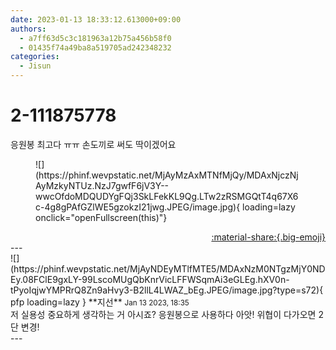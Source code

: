 ```yaml
---
date: 2023-01-13 18:33:12.613000+09:00
authors:
  - a7ff63d5c3c181963a12b75a456b58f0
  - 01435f74a49ba8a519705ad242348232
categories:
  - Jisun
---
```


# 2-111875778

<div class="post-container" markdown="1">
<div class="content-container md-sidebar__scrollwrap" markdown="1">

응원봉 최고다 ㅠㅠ 손도끼로 써도 딱이겠어요
<figure markdown="1">
![](https://phinf.wevpstatic.net/MjAyMzAxMTNfMjQy/MDAxNjczNjAyMzkyNTUz.NzJ7gwfF6jV3Y--wwcOfdoMDQUDYgFQj3SkLFekKL9Qg.LTw2zRSMGQtT4q67X6c-4g8gPAfGZlWE5gzokzI21jwg.JPEG/image.jpg){ loading=lazy onclick="openFullscreen(this)"}
</figure>


</div>
</div>

<div style="text-align: right;" markdown="1">
<a href="https://weverse.io/fromis9/fanpost/2-111875778" style="text-align: right;">:material-share:{.big-emoji}</a>
</div>
---

<div class="comments-container md-sidebar__scrollwrap" markdown="1">
<div class="comment" markdown="1">
<div class='id-container' markdown="1">
![](https://phinf.wevpstatic.net/MjAyNDEyMTlfMTE5/MDAxNzM0NTgzMjY0NDEy.08FClE9gxLY-99LscoMUgQbKnrVicLFFWSqmAi3eGLEg.hXV0n-tPyoIqjwYMPRrQ8Zn9aHvy3-B2llL4LWAZ_bEg.JPEG/image.jpg?type=s72){ pfp loading=lazy }
**<span class="artist">지선</span>** <small>Jan 13 2023, 18:35</small><br>
</div>
<div class='comment-body' markdown="1">
저 실용성 중요하게 생각하는 거 아시죠? 응원봉으로 사용하다 아앗! 위협이 다가오면 2단 변경!
</div>
</div>
</div>
---
